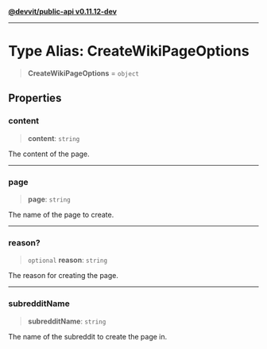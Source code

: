 [**@devvit/public-api v0.11.12-dev**](../../README.md)

---

# Type Alias: CreateWikiPageOptions

> **CreateWikiPageOptions** = `object`

## Properties

<a id="content"></a>

### content

> **content**: `string`

The content of the page.

---

<a id="page"></a>

### page

> **page**: `string`

The name of the page to create.

---

<a id="reason"></a>

### reason?

> `optional` **reason**: `string`

The reason for creating the page.

---

<a id="subredditname"></a>

### subredditName

> **subredditName**: `string`

The name of the subreddit to create the page in.
